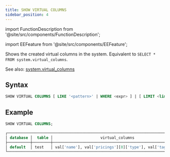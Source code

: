 ```yaml
---
title: SHOW VIRTUAL COLUMNS
sidebar_position: 4
---
```

import FunctionDescription from '@site/src/components/FunctionDescription';

<FunctionDescription description="Introduced or updated: v1.2.271"/>

import EEFeature from '@site/src/components/EEFeature';

<EEFeature featureName='VIRTUAL COLUMN'/>

Shows the created virtual columns in the system. Equivalent to `SELECT * FROM system.virtual_columns`.

See also: [system.virtual_columns](../../../00-sql-reference/31-system-tables/system-virtual-columns.md)

## Syntax

```sql
SHOW VIRTUAL COLUMNS [ LIKE '<pattern>' | WHERE <expr> ] | [ LIMIT <limit> ]
```

## Example

```sql
SHOW VIRTUAL COLUMNS;

┌─────────────────────────────────────────────────────────────────────────────┐
│ database │  table │                     virtual_columns                     │
├──────────┼────────┼─────────────────────────────────────────────────────────┤
│ default  │ test   │ val['name'], val['pricings'][0]['type'], val['tags'][0] │
└─────────────────────────────────────────────────────────────────────────────┘
```